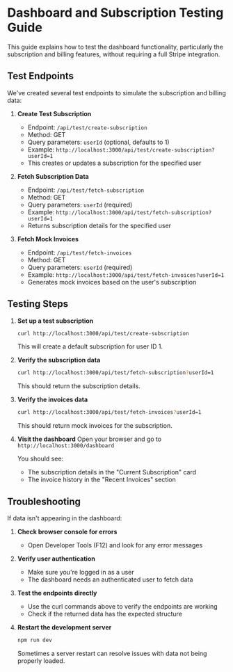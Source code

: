 # Dashboard and Subscription Testing Guide

This guide explains how to test the dashboard functionality, particularly the subscription and billing features, without requiring a full Stripe integration.

## Test Endpoints

We've created several test endpoints to simulate the subscription and billing data:

1. **Create Test Subscription**
   - Endpoint: `/api/test/create-subscription`
   - Method: GET
   - Query parameters: `userId` (optional, defaults to 1)
   - Example: `http://localhost:3000/api/test/create-subscription?userId=1`
   - This creates or updates a subscription for the specified user

2. **Fetch Subscription Data**
   - Endpoint: `/api/test/fetch-subscription`
   - Method: GET
   - Query parameters: `userId` (required)
   - Example: `http://localhost:3000/api/test/fetch-subscription?userId=1`
   - Returns subscription details for the specified user

3. **Fetch Mock Invoices**
   - Endpoint: `/api/test/fetch-invoices`
   - Method: GET
   - Query parameters: `userId` (required)
   - Example: `http://localhost:3000/api/test/fetch-invoices?userId=1`
   - Generates mock invoices based on the user's subscription

## Testing Steps

1. **Set up a test subscription**
   ```bash
   curl http://localhost:3000/api/test/create-subscription
   ```
   This will create a default subscription for user ID 1.

2. **Verify the subscription data**
   ```bash
   curl http://localhost:3000/api/test/fetch-subscription?userId=1
   ```
   This should return the subscription details.

3. **Verify the invoices data**
   ```bash
   curl http://localhost:3000/api/test/fetch-invoices?userId=1
   ```
   This should return mock invoices for the subscription.

4. **Visit the dashboard**
   Open your browser and go to `http://localhost:3000/dashboard`
   
   You should see:
   - The subscription details in the "Current Subscription" card
   - The invoice history in the "Recent Invoices" section

## Troubleshooting

If data isn't appearing in the dashboard:

1. **Check browser console for errors**
   - Open Developer Tools (F12) and look for any error messages

2. **Verify user authentication**
   - Make sure you're logged in as a user
   - The dashboard needs an authenticated user to fetch data

3. **Test the endpoints directly**
   - Use the curl commands above to verify the endpoints are working
   - Check if the returned data has the expected structure

4. **Restart the development server**
   ```bash
   npm run dev
   ```
   Sometimes a server restart can resolve issues with data not being properly loaded. 
